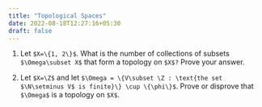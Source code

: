 ```yaml
---
title: "Topological Spaces"
date: 2022-08-18T12:27:16+05:30
draft: false
---
```


1. Let `$X=\{1, 2\}$`. What is the number of collections of subsets `$\Omega\subset X$` that form a topology on `$X$?` Prove your answer.

2. Let `$X=\Z$` and let `$\Omega = \{V\subset \Z : \text{the set $\N\setminus V$ is finite}\} \cup \{\phi\}$`. Prove or disprove that `$\Omega$` is a topology on `$X$`.